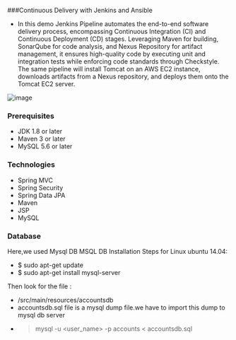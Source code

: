 ###Continuous Delivery with Jenkins and Ansible

- In this demo Jenkins Pipeline automates the end-to-end software delivery process, 
encompassing Continuous Integration (CI) and Continuous Deployment (CD) stages. 
Leveraging Maven for building, SonarQube for code analysis, and Nexus Repository 
for artifact management, it ensures high-quality code by executing unit and 
integration tests while enforcing code standards through Checkstyle. The same 
pipeline will install Tomcat on an AWS EC2 instance, downloads artifacts from a 
Nexus repository, and deploys them onto the Tomcat EC2 server.

![image](https://github.com/prashant842/Continuous-Delivery-with-Jenkins-and-Ansible/assets/110713882/6225f434-544f-4430-95e1-7a5f8ebbdb55)




###
### Prerequisites
- JDK 1.8 or later
- Maven 3 or later
- MySQL 5.6 or later

### Technologies 
- Spring MVC
- Spring Security
- Spring Data JPA
- Maven
- JSP
- MySQL
### Database
Here,we used Mysql DB 
MSQL DB Installation Steps for Linux ubuntu 14.04:
- $ sudo apt-get update
- $ sudo apt-get install mysql-server

Then look for the file :
- /src/main/resources/accountsdb
- accountsdb.sql file is a mysql dump file.we have to import this dump to mysql db server
- > mysql -u <user_name> -p accounts < accountsdb.sql


